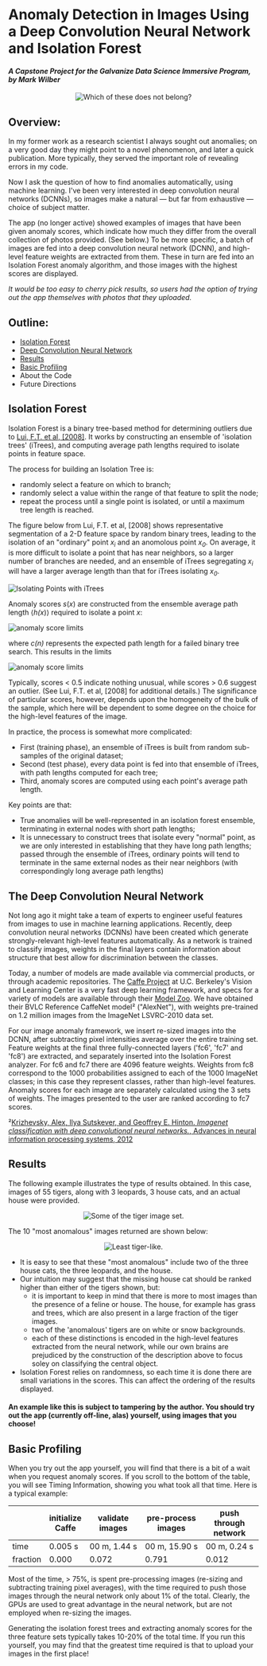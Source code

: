 # Anomaly Detection in Images Using a Deep Convolution Neural Network and Isolation Forest

#### *A Capstone Project for the Galvanize Data Science Immersive Program, by Mark Wilber*

<center>

![Which of these does not belong?](https://github.com/mw0/gcp/blob/master/SesameStreetWhichNotAlike.png)

</center>

## Overview:

In my former work as a research scientist I always sought out anomalies; on a very good day they might point to a novel phenomenon, and later a quick publication. More typically, they served the important role of revealing errors in my code.  
  
Now I ask the question of how to find anomalies automatically, using machine learning. I've been very interested in deep convolution neural networks (DCNNs), so images make a natural &mdash; but far from exhaustive &mdash; choice of subject matter. 

The app (no longer active) showed examples of images that have been given anomaly scores, which indicate how much they differ from the overall collection of photos provided. (See below.)
To be more specific, a batch of images are fed into a deep convolution neural network (DCNN), and high-level feature weights are extracted from them. These in turn are fed into an Isolation Forest anomaly algorithm, and those images with the highest scores are displayed.

*It would be too easy to cherry pick results, so users had the option of trying out the app themselves with photos that they uploaded.*

## Outline:
* <a href="#iForest">Isolation Forest</a>
* <a href="#DCNN">Deep Convolution Neural Network</a>
* <a href="#results">Results</a>
* <a href="#profiling">Basic Profiling</a>
* About the Code
* Future Directions

## <a name="iForest">Isolation Forest</a>

Isolation Forest is a binary tree-based method for determining outliers due to [Lui, F.T. et al, \[2008\]](http://cs.nju.edu.cn/zhouzh/zhouzh.files/publication/icdm08b.pdf?q=isolation).
It works by constructing an ensemble of 'isolation trees' (iTrees), and computing average path lengths required to isolate points in feature space.

The process for building an Isolation Tree is:
* randomly select a feature on which to branch;
* randomly select a value within the range of that feature to split the node;
* repeat the process until a single point is isolated, or until a maximum tree length is reached.

The figure below from Lui, F.T. et al, [2008] shows representative segmentation of a 2-D feature space by random binary trees, leading to the isolation of an "ordinary" point <em>x<sub>i</sub></em> and an anomolous point <em>x<sub>0</sub></em>.
On average, it is more difficult to isolate a point that has near neighbors, so a larger number of branches are needed, and an ensemble of iTrees segregating <em>x<sub>i</sub></em> will have a larger average length than that for iTrees isolating <em>x<sub>0</sub></em>.

![Isolating Points with iTrees](https://github.com/mw0/gcp/blob/master/presentation/ITreeIsolatingPoints.png)

Anomaly scores <em>s</em>(<em>x</em>) are constructed from the ensemble average path length &lang;<em>h(</em><em>x</em>)&rang; required to isolate a point <em>x</em>:

![anomaly score limits](https://github.com/mw0/gcp/blob/master/presentation/sxn.png)

where *c(n)* represents the expected path length for a failed binary tree search. This results in the limits

![anomaly score limits](https://github.com/mw0/gcp/blob/master/presentation/sx.png)

Typically, scores < 0.5 indicate nothing unusual, while scores > 0.6 suggest an outlier.
(See Lui, F.T. et al, [2008] for additional details.)
The significance of particular scores, however, depends upon the homogeneity of the bulk of the sample, which here will be dependent to some degree on the choice for the high-level features of the image.  
  
In practice, the process is somewhat more complicated:

* First (training phase), an ensemble of iTrees is built from random sub-samples of the original dataset;
* Second (test phase), every data point is fed into that ensemble of iTrees, with path lengths computed for each tree;
* Third, anomaly scores are computed using each point's average path length.  
  
Key points are that:
* True anomalies will be well-represented in an isolation forest ensemble, terminating in external nodes with short path lengths;
* It is unnecessary to construct trees that isolate every "normal" point, as we are only interested in establishing that they have long path lengths; passed through the ensemble of iTrees, ordinary points will tend to terminate in the same external nodes as their near neighbors (with correspondingly long average path lengths)

##  <a name="DCNN">The Deep Convolution Neural Network</a>

Not long ago it might take a team of experts to engineer useful features from images to use in machine learning applications.
Recently, deep convolution neural networks (DCNNs) have been created which generate strongly-relevant high-level features automatically.
As a network is trained to classify images, weights in the final layers contain information about structure that best allow for discrimination between the classes.

Today, a number of models are made available via commercial products, or through academic repositories.
The [Caffe Project](http://caffe.berkeleyvision.org/) at U.C. Berkeley's Vision and Learning Center is a very fast deep learning framework, and specs for a variety of models are available through their [Model Zoo](http://caffe.berkeleyvision.org/model_zoo.html).
We have obtained their BVLC Reference CaffeNet model&sup2; ("AlexNet"), with weights pre-trained on 1.2 million images from the ImageNet LSVRC-2010 data set.

For our image anomaly framework, we insert re-sized images into the DCNN, after subtracting pixel intensities average over the entire training set.
Feature weights at the final three fully-connected layers ('fc6', 'fc7' and 'fc8') are extracted, and separately inserted into the Isolation Forest analyzer.
For fc6 and fc7 there are 4096 feature weights.
Weights from fc8 correspond to the 1000 probabilities assigned to each of the 1000 ImageNet classes; in this case they represent classes, rather than high-level features.
Anomaly scores for each image are separately calculated using the 3 sets of weights. The images presented to the user are ranked according to fc7 scores.

&sup2;[Krizhevsky, Alex, Ilya Sutskever, and Geoffrey E. Hinton. *Imagenet classification with deep convolutional neural networks.*, Advances in neural information processing systems, 2012](http://www.cs.toronto.edu/~fritz/absps/imagenet.pdf)

## <a name="#results">Results</a>

The following example illustrates the type of results obtained.
In this case, images of 55 tigers, along with 3 leopards, 3 house cats, and an actual house were provided.

<center>

![Some of the tiger image set.](https://github.com/mw0/gcp/blob/master/presentation/tigersNstuff.png)

</center>

The 10 "most anomalous" images returned are shown below:

<center>

![Least tiger-like.](https://github.com/mw0/gcp/blob/master/presentation/tigerAnomRanked.png)

</center>

* It is easy to see that these "most anomalous" include two of the three house cats, the three leopards, and the house.
* Our intuition may suggest that the missing house cat should be ranked higher than either of the tigers shown, but:
  * it is important to keep in mind that there is more to most images than the presence of a feline or house. The house, for example has grass and trees, which are also present in a large fraction of the tiger images.
  * two of the 'anomalous' tigers are on white or snow backgrounds.
  * each of these distinctions is encoded in the high-level features extracted from the neural network, while our own brains are prejudiced by the construction of the description above to focus soley  on classifying the central object.
* Isolation Forest relies on randomness, so each time it is done there are small variations in the scores. This can affect the ordering of the results displayed.

#### An example like this is subject to tampering by the author. You should try out the app (currently off-line, alas) yourself, using images that you choose!

## <a name="profiling">Basic Profiling</a>

When you try out the app yourself, you will find that there is a bit of a wait when you request anomaly scores. If you scroll to  the bottom of the table, you will see Timing Information, showing you what took all that time. Here is a typical example:

||initialize Caffe|validate images|pre-process images|push through network|iForest on fc6|iForest on fc7|iForest on fc8|iForest combined|total|
|----|--------------|---------------|------------------|--------------------|--------------|--------------|--------------|----------------|-----|
|time|0.005&nbsp;s|00&nbsp;m,&nbsp;1.44&nbsp;s|00&nbsp;m,&nbsp;15.90&nbsp;s|00&nbsp;m,&nbsp;0.24&nbsp;s|1.036&nbsp;s|0.899&nbsp;s|0.589&nbsp;s|00&nbsp;m,&nbsp;2.52&nbsp;s|00&nbsp;m,&nbsp;20.11&nbsp;s|
|fraction|0.000|0.072|0.791|0.012|0.052|0.045|0.029|0.126||

Most of the time, &gt; 75%, is spent pre-processing images (re-sizing and subtracting training pixel averages), with the time required to push those images through the neural network only about 1% of the total. Clearly, the GPUs are used to great advantage in the neural network, but are not employed when re-sizing the images.  
  
Generating the isolation forest trees and extracting anomaly scores for the three feature sets typically takes 10-20% of the total time. If you run this yourself, you may find that the greatest time required is that to upload your images in the first place!

